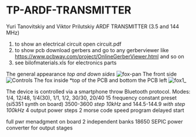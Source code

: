 # TP-ARDF-TRANSMITTER
Yuri Tanovitskiy and Viktor Prilutskiy ARDF TRANSMITTER (3.5 and 144 MHz)

1. to show an electrical circuit open circuit.pdf
2. to show pcb download gerbers and go to any gerberviewer like https://www.pcbway.com/project/OnlineGerberViewer.html and so on
3. see bilofmaterials.xls for electronics parts

The general appearance *top and down sides*
![fox-pan](https://github.com/YuriTanovitskiy/TP-ARDF-TRANSMITTER/assets/146654195/d43696f6-841f-400b-a010-31d2ee860372)
The front side
![Controls](https://github.com/YuriTanovitskiy/TP-ARDF-TRANSMITTER/assets/146654195/957f3bad-8fd7-44aa-9023-4101fb7b7962)
The fox inside *top of the PCB and bottom the PCB left
![fox1_](https://github.com/YuriTanovitskiy/TP-ARDF-TRANSMITTER/assets/146654195/5ce4b1fe-b851-4e08-9130-9be3f654b630)

The device is controlled via a smartphone throw Bluetooth protocol.
Modes: 1/4, 12/48, 1/4(30), 1/1, 1/2, 30/30, 20/40
15 frequency constant preset (si5351 synth on board) 3500-3600 *step 10kHz* and 144.5-144.9 *with step 100kHz*
4 output power steps
2 morse code speed 
program delayed start

full pwr menadgment on board 2 independent banks 18650
SEPIC power converter for output stages
